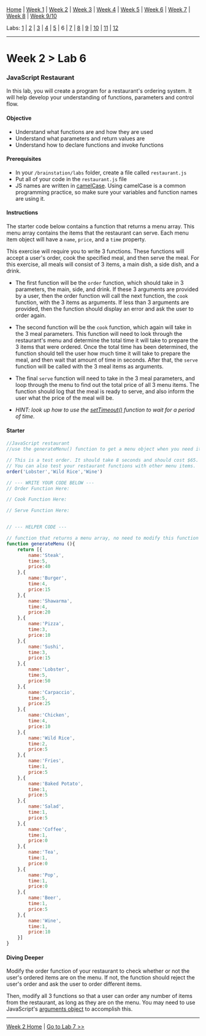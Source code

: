 [Home](/README.MD) | [Week 1](../../week-01/ReadMe.md) | [Week 2](../../week-02/ReadMe.md) | [Week 3](../../week-03/ReadMe.md) | [Week 4](../../week-04/ReadMe.md) | [Week 5](../../week-05/ReadMe.md) | [Week 6](../../week-06/ReadMe.md) | [Week 7](../../week-07/ReadMe.md) | [Week 8](../../week-08/ReadMe.md) | [Week 9/10](../../week-09_10/ReadMe.md)

Labs: [1](./lab-01.md) | [2](./lab-02.md) | [3](./lab-03.md) | [4](./lab-04.md) | [5](./lab-05.md) | 6 | [7](./lab-07.md) | [8](./lab-08.md) | [9](./lab-09.md) | [10](./lab-10.md) | [11](./lab-11.md) | [12](./lab-12.md)

---

# Week 2 > Lab 6

### JavaScript Restaurant

In this lab, you will create a program for a restaurant's ordering system. It will help develop your understanding of functions, parameters and control flow.

#### Objective
- Understand what functions are and how they are used
- Understand what parameters and return values are
- Understand how to declare functions and invoke functions

#### Prerequisites
- In your `/brainstation/labs` folder, create a file called `restaurant.js`
- Put all of your code in the `restaurant.js` file
- JS names are written in [camelCase](https://en.wikipedia.org/wiki/Camel_case). Using camelCase is a common programming practice, so make sure your variables and function names are using it.

#### Instructions

The starter code below contains a function that returns a menu array. This menu array contains the items that the restaurant can serve. Each menu item object will have a `name`, `price`, and a `time` property.

This exercise will require you to write 3 functions. These functions will accept a user's order, cook the specified meal, and then serve the meal. For this exercise, all meals will consist of 3 items, a main dish, a side dish, and a drink.

- The first function will be the `order` function, which should take in 3 parameters, the main, side, and drink. If these 3 arguments are provided by a user, then the order function will call the next function, the `cook` function, with the 3 items as arguments. If less than 3 arguments are provided, then the function should display an error and ask the user to order again.

- The second function will be the `cook` function, which again will take in the 3 meal parameters. This function will need to look through the restaurant's menu and determine the total time it will take to prepare the 3 items that were ordered. Once the total time has been determined, the function should tell the user how much time it will take to prepare the meal, and then wait that amount of time in seconds. After that, the `serve` function will be called with the 3 meal items as arguments.

- The final `serve` function will need to take in the 3 meal parameters, and loop through the menu to find out the total price of all 3 menu items. The function should log that the meal is ready to serve, and also inform the user what the price of the meal will be.

- *HINT: look up how to use the [setTimeout()](https://www.w3schools.com/jsref/met_win_settimeout.asp) function to wait for a period of time.*

#### Starter

```JavaScript
//JavaScript restaurant
//use the generateMenu() function to get a menu object when you need it

// This is a test order. It should take 8 seconds and should cost $65.
// You can also test your restaurant functions with other menu items.
order('Lobster','Wild Rice','Wine')

// --- WRITE YOUR CODE BELOW ---
// Order Function Here:

// Cook Function Here:

// Serve Function Here:


// --- HELPER CODE ---

// function that returns a menu array, no need to modify this function
function generateMenu (){
    return [{
        name:'Steak',
        time:5,
        price:40
    },{
        name:'Burger',
        time:4,
        price:15
    },{
        name:'Shawarma',
        time:4,
        price:20
    },{
        name:'Pizza',
        time:3,
        price:10
    },{
        name:'Sushi',
        time:3,
        price:15
    },{
        name:'Lobster',
        time:5,
        price:50
    },{
        name:'Carpaccio',
        time:5,
        price:25
    },{
        name:'Chicken',
        time:4,
        price:10
    },{
        name:'Wild Rice',
        time:2,
        price:5
    },{
        name:'Fries',
        time:1,
        price:5
    },{
        name:'Baked Potato',
        time:1,
        price:5
    },{
        name:'Salad',
        time:1,
        price:5
    },{
        name:'Coffee',
        time:1,
        price:0
    },{
        name:'Tea',
        time:1,
        price:0
    },{
        name:'Pop',
        time:1,
        price:0
    },{
        name:'Beer',
        time:1,
        price:5
    },{
        name:'Wine',
        time:1,
        price:10
    }]
}
```

#### Diving Deeper
Modify the order function of your restaurant to check whether or not the user's ordered items are on the menu. If not, the function should reject the user's order and ask the user to order different items.

Then, modify all 3 functions so that a user can order any number of items from the restaurant, as long as they are on the menu. You may need to use JavaScript's [arguments object](https://www.w3schools.com/js/js_function_parameters.asp) to accomplish this.

---
[Week 2 Home](../ReadMe.md) | [Go to Lab 7 >>](./lab-07.md)
